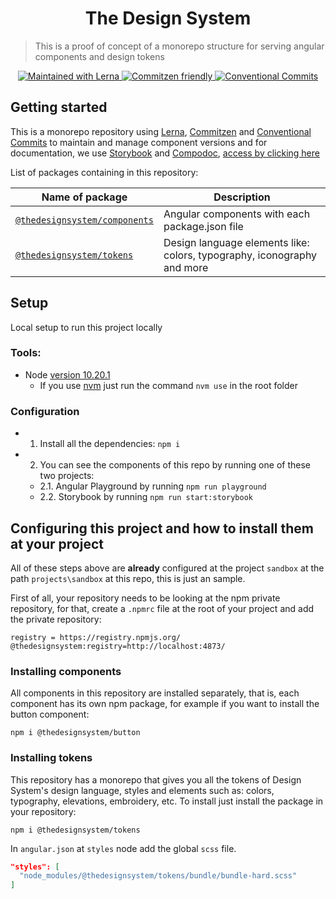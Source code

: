 <h1 align="center">The Design System</h1>

> This is a proof of concept of a monorepo structure for serving angular components and design tokens

<p align="center">
  <a href="https://lerna.js.org/">
    <img src="https://img.shields.io/badge/maintained%20with-lerna-cc00ff.svg" alt="Maintained with Lerna" />
  </a>
  <a href="http://commitizen.github.io/cz-cli/">
	  <img src="https://img.shields.io/badge/commitizen-friendly-brightgreen.svg" alt="Commitzen friendly" />
  </a>
  <a href="https://conventionalcommits.org">
	  <img src="https://img.shields.io/badge/Conventional%20Commits-1.0.0-yellow.svg" alt="Conventional Commits" />
  </a>
</p>

## Getting started

This is a monorepo repository using [Lerna](https://lerna.js.org/), [Commitzen](http://commitizen.github.io/cz-cli/) and [Conventional Commits](https://conventionalcommits.org) to maintain and manage component versions and for documentation, we use [Storybook](https://storybook.js.org/) and [Compodoc](https://compodoc.app/), [access by clicking here](https://ds.gustavoribeiro.dev/storybook/)

List of packages containing in this repository:

| Name of package                                | Description                                                             |
| ---------------------------------------------- | ----------------------------------------------------------------------- |
| [`@thedesignsystem/components`](./components/) | Angular components with each package.json file                          |
| [`@thedesignsystem/tokens`](./tokens)          | Design language elements like: colors, typography, iconography and more |

## Setup

Local setup to run this project locally

### Tools:

- Node [version 10.20.1](https://nodejs.org/download/release/v10.21.0/)
  - If you use [nvm](https://github.com/nvm-sh/nvm) just run the command `nvm use` in the root folder

### Configuration

- 1. Install all the dependencies: `npm i`
- 2. You can see the components of this repo by running one of these two projects:
  - 2.1. Angular Playground by running `npm run playground`
  - 2.2. Storybook by running `npm run start:storybook`

## Configuring this project and how to install them at your project

All of these steps above are **already** configured at the project `sandbox` at the path `projects\sandbox` at this repo, this is just an sample.

First of all, your repository needs to be looking at the npm private repository, for that, create a `.npmrc` file at the root of your project and add the private repository:

```
registry = https://registry.npmjs.org/
@thedesignsystem:registry=http://localhost:4873/
```

### Installing components

All components in this repository are installed separately, that is, each component has its own npm package, for example if you want to install the button component:

`npm i @thedesignsystem/button`

### Installing tokens

This repository has a monorepo that gives you all the tokens of Design System's design language, styles and elements such as: colors, typography, elevations, embroidery, etc. To install just install the package in your repository:

`npm i @thedesignsystem/tokens`

In `angular.json` at `styles` node add the global `scss` file.

```json
"styles": [
  "node_modules/@thedesignsystem/tokens/bundle/bundle-hard.scss"
]
```
